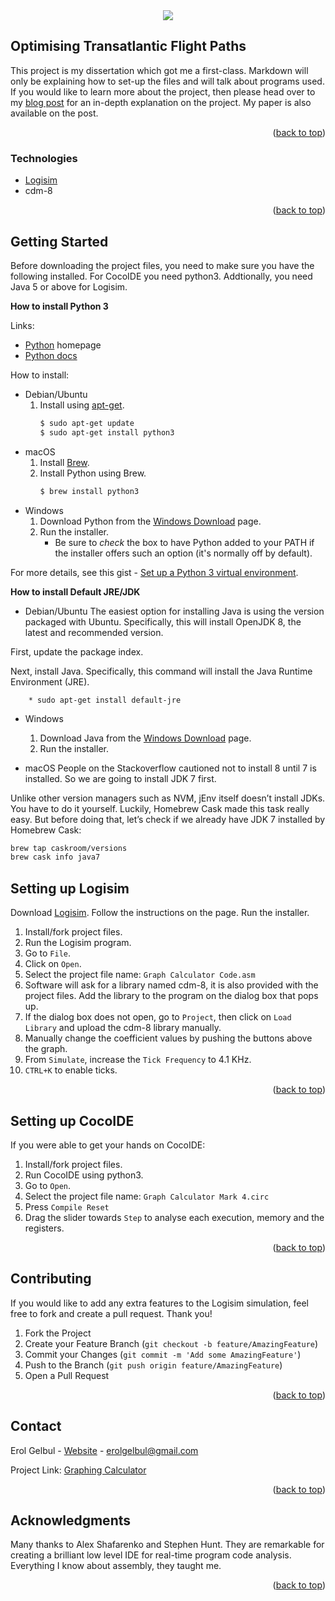 <div id="top"></div>

<div style="text-align:center"><img src="images/cover_page.png" /></div>

<!-- ABOUT THE PROJECT -->
## Optimising Transatlantic Flight Paths

This project is my dissertation which got me a first-class. Markdown will only be explaining how to set-up the files and will talk about programs used.
If you would like to learn more about the project, then please head over to my [blog post](https://erolgelbul.com/project-blog/graphing-calculator) for an in-depth explanation
on the project. My paper is also available on the post.


<p align="right">(<a href="#top">back to top</a>)</p>

### Technologies


* [Logisim](http://www.cburch.com/logisim/)
* cdm-8

<p align="right">(<a href="#top">back to top</a>)</p>



<!-- GETTING STARTED -->
## Getting Started

Before downloading the project files, you need to make sure you have the following installed. For CocoIDE you need python3. Addtionally, you need Java 5 or above for Logisim.


**How to install Python 3**

Links:
- [Python](https://python.org/) homepage
- [Python docs](https://docs.python.org/)


How to install:

- Debian/Ubuntu
    1. Install using [apt-get](https://linux.die.net/man/8/apt-get).
        ```sh
        $ sudo apt-get update
        $ sudo apt-get install python3
        ```
- macOS
    1. Install [Brew](https://brew.sh).
    2. Install Python using Brew.
        ```sh
        $ brew install python3
        ```
- Windows
    1. Download Python from the [Windows Download](https://www.python.org/downloads/windows/) page.
    2. Run the installer.
        - Be sure to _check_ the box to have Python added to your PATH if the installer offers such an option (it's normally off by default).

For more details, see this gist - [Set up a Python 3 virtual environment](https://gist.github.com/MichaelCurrin/3a4d14ba1763b4d6a1884f56a01412b7).



**How to install Default JRE/JDK**

- Debian/Ubuntu
The easiest option for installing Java is using the version packaged with Ubuntu. Specifically, this will install OpenJDK 8, the latest and recommended version.

First, update the package index.

Next, install Java. Specifically, this command will install the Java Runtime Environment (JRE).

        * sudo apt-get install default-jre
        
- Windows
  1. Download Java from the [Windows Download](https://java.com/en/download/help/download_options.html) page.
  2. Run the installer.

- macOS
People on the Stackoverflow cautioned not to install 8 until 7 is installed. So we are going to install JDK 7 first.

Unlike other version managers such as NVM, jEnv itself doesn’t install JDKs. You have to do it yourself. Luckily, Homebrew Cask made this task really easy.
But before doing that, let’s check if we already have JDK 7 installed by Homebrew Cask:

```sh
brew tap caskroom/versions
brew cask info java7
```




<!-- SET-UP -->
## Setting up Logisim

Download [Logisim](http://www.cburch.com/logisim/).
Follow the instructions on the page. Run the installer.

1. Install/fork project files.
2. Run the Logisim program.
3. Go to `File`.
4. Click on `Open`.
5. Select the project file name: `Graph Calculator Code.asm`
6. Software will ask for a library named cdm-8, it is also provided with the project files. Add the library to the program on the dialog box that pops up.
7. If the dialog box does not open, go to `Project`, then click on `Load Library` and upload the cdm-8 library manually.
8. Manually change the coefficient values by pushing the buttons above the graph.
9. From `Simulate`, increase the `Tick Frequency` to 4.1 KHz.
10. `CTRL+K` to enable ticks.


<p align="right">(<a href="#top">back to top</a>)</p>



<!-- SET-UP -->
## Setting up CocoIDE

If you were able to get your hands on CocoIDE:

1. Install/fork project files.
2. Run CocoIDE using python3.
3. Go to `Open`.
4. Select the project file name: `Graph Calculator Mark 4.circ`
5. Press `Compile Reset`
6. Drag the slider towards `Step` to analyse each execution, memory and the registers.

<p align="right">(<a href="#top">back to top</a>)</p>




<!-- CONTRIBUTING -->
## Contributing

If you would like to add any extra features to the Logisim simulation, feel free to fork and create a pull request. Thank you!

1. Fork the Project
2. Create your Feature Branch (`git checkout -b feature/AmazingFeature`)
3. Commit your Changes (`git commit -m 'Add some AmazingFeature'`)
4. Push to the Branch (`git push origin feature/AmazingFeature`)
5. Open a Pull Request

<p align="right">(<a href="#top">back to top</a>)</p>




<!-- CONTACT -->
## Contact

Erol Gelbul - [Website](erolgelbul.com) - erolgelbul@gmail.com

Project Link: [Graphing Calculator](https://github.com/ErolGelbul/low_level_graph_calculator)

<p align="right">(<a href="#top">back to top</a>)</p>



<!-- ACKNOWLEDGMENTS -->
## Acknowledgments

Many thanks to Alex Shafarenko and Stephen Hunt. They are remarkable for creating a brilliant low level IDE for real-time program code analysis. Everything I know about
assembly, they taught me.

<p align="right">(<a href="#top">back to top</a>)</p>


